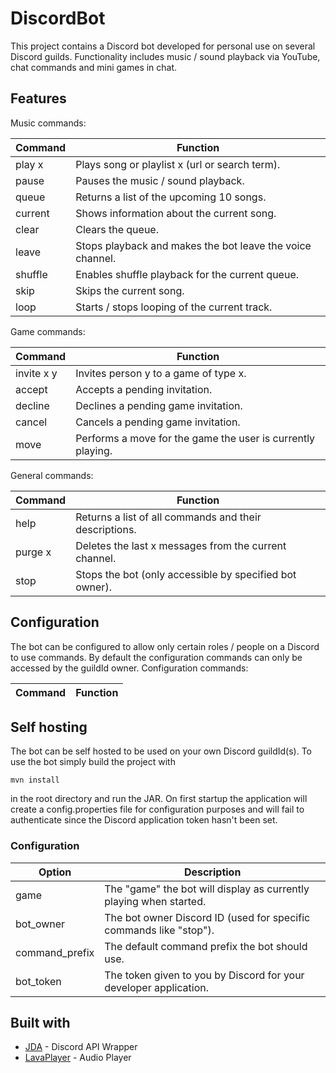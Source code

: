 # DiscordBot

This project contains a Discord bot developed for personal use on several Discord guilds.
Functionality includes music / sound playback via YouTube, chat commands and mini games in chat.

## Features

Music commands:

| Command | Function |
| ------- | -------- |
| play x | Plays song or playlist x (url or search term). |
| pause | Pauses the music / sound playback. |
| queue | Returns a list of the upcoming 10 songs. |
| current | Shows information about the current song. |
| clear | Clears the queue. |
| leave | Stops playback and makes the bot leave the voice channel. |
| shuffle | Enables shuffle playback for the current queue. |
| skip | Skips the current song. |
| loop | Starts / stops looping of the current track. |


Game commands:

| Command | Function |
| ------- | -------- |
| invite x y | Invites person y to a game of type x. |
| accept | Accepts a pending invitation. |
| decline | Declines a pending game invitation. |
| cancel | Cancels a pending game invitation. |
| move | Performs a move for the game the user is currently playing. |

General commands:

| Command | Function |
| ------- | -------- |
| help | Returns a list of all commands and their descriptions. |
| purge x | Deletes the last x messages from the current channel. |
| stop | Stops the bot (only accessible by specified bot owner). |

## Configuration

The bot can be configured to allow only certain roles / people on a Discord to use commands.
By default the configuration commands can only be accessed by the guildId owner.
Configuration commands:

| Command | Function |
| ------- | -------- |


## Self hosting

The bot can be self hosted to be used on your own Discord guildId(s).
To use the bot simply build the project with
```
mvn install
```
in the root directory and run the JAR.
On first startup the application will create a config.properties file for configuration
purposes and will fail to authenticate since the Discord application token hasn't been set.

### Configuration

| Option | Description |
| ------ | ----------- |
| game | The "game" the bot will display as currently playing when started. |
| bot_owner | The bot owner Discord ID (used for specific commands like "stop"). |
| command_prefix | The default command prefix the bot should use. |
| bot_token | The token given to you by Discord for your developer application. |

## Built with

* [JDA](https://github.com/DV8FromTheWorld/JDA) - Discord API Wrapper
* [LavaPlayer](https://github.com/sedmelluq/lavaplayer) - Audio Player 
